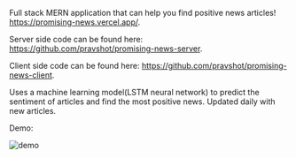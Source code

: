 Full stack MERN application that can help you find positive news articles!
https://promising-news.vercel.app/.

Server side code can be found here: https://github.com/pravshot/promising-news-server.

Client side code can be found here: https://github.com/pravshot/promising-news-client.

Uses a machine learning model(LSTM neural network) to predict the sentiment of articles and find the most positive news. Updated daily with new articles.

Demo:

![demo](demo.gif)
